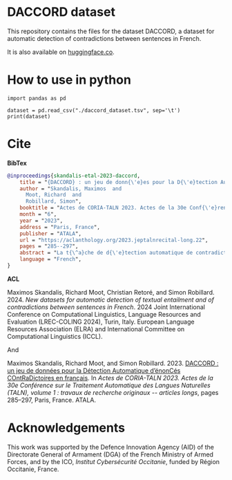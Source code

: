 # DACCORD dataset

This repository contains the files for the dataset DACCORD, a dataset for automatic detection of contradictions between sentences in French.

It is also available on [huggingface.co](https://huggingface.co/datasets/maximoss/daccord-contradictions).

# How to use in python

```
import pandas as pd

dataset = pd.read_csv("./daccord_dataset.tsv", sep='\t')
print(dataset)
```

# Cite

**BibTex**
````BibTeX
@inproceedings{skandalis-etal-2023-daccord,
    title = "{DACCORD} : un jeu de donn{\'e}es pour la D{\'e}tection Automatique d{'}{\'e}non{C}{\'e}s {CO}nt{R}a{D}ictoires en fran{\c{c}}ais",
    author = "Skandalis, Maximos  and
      Moot, Richard  and
      Robillard, Simon",
    booktitle = "Actes de CORIA-TALN 2023. Actes de la 30e Conf{\'e}rence sur le Traitement Automatique des Langues Naturelles (TALN), volume 1 : travaux de recherche originaux -- articles longs",
    month = "6",
    year = "2023",
    address = "Paris, France",
    publisher = "ATALA",
    url = "https://aclanthology.org/2023.jeptalnrecital-long.22",
    pages = "285--297",
    abstract = "La t{\^a}che de d{\'e}tection automatique de contradictions logiques entre {\'e}nonc{\'e}s en TALN est une t{\^a}che de classification binaire, o{\`u} chaque paire de phrases re{\c{c}}oit une {\'e}tiquette selon que les deux phrases se contredisent ou non. Elle peut {\^e}tre utilis{\'e}e afin de lutter contre la d{\'e}sinformation. Dans cet article, nous pr{\'e}sentons DACCORD, un jeu de donn{\'e}es d{\'e}di{\'e} {\`a} la t{\^a}che de d{\'e}tection automatique de contradictions entre phrases en fran{\c{c}}ais. Le jeu de donn{\'e}es {\'e}labor{\'e} est actuellement compos{\'e} de 1034 paires de phrases. Il couvre les th{\'e}matiques de l{'}invasion de la Russie en Ukraine en 2022, de la pand{\'e}mie de Covid-19 et de la crise climatique. Pour mettre en avant les possibilit{\'e}s de notre jeu de donn{\'e}es, nous {\'e}valuons les performances de certains mod{\`e}les de transformeurs sur lui. Nous constatons qu{'}il constitue pour eux un d{\'e}fi plus {\'e}lev{\'e} que les jeux de donn{\'e}es existants pour le fran{\c{c}}ais, qui sont d{\'e}j{\`a} peu nombreux. In NLP, the automatic detection of logical contradictions between statements is a binary classification task, in which a pair of sentences receives a label according to whether or not the two sentences contradict each other. This task has many potential applications, including combating disinformation. In this article, we present DACCORD, a new dataset dedicated to the task of automatically detecting contradictions between sentences in French. The dataset is currently composed of 1034 sentence pairs. It covers the themes of Russia{'}s invasion of Ukraine in 2022, the Covid-19 pandemic, and the climate crisis. To highlight the possibilities of our dataset, we evaluate the performance of some recent Transformer models on it. We conclude that our dataset is considerably more challenging than the few existing datasets for French.",
    language = "French",
}
````
**ACL**

Maximos Skandalis, Richard Moot, Christian Retoré, and Simon Robillard. 2024. *New datasets for automatic detection of textual entailment and of contradictions between sentences in French*. 2024 Joint International Conference on Computational Linguistics, Language Resources and Evaluation (LREC-COLING 2024), Turin, Italy. European Language Resources Association (ELRA) and International Committee on Computational Linguistics (ICCL).

And

Maximos Skandalis, Richard Moot, and Simon Robillard. 2023. [DACCORD : un jeu de données pour la Détection Automatique d’énonCés COntRaDictoires en français](https://aclanthology.org/2023.jeptalnrecital-long.22). In *Actes de CORIA-TALN 2023. Actes de la 30e Conférence sur le Traitement Automatique des Langues Naturelles (TALN), volume 1 : travaux de recherche originaux -- articles longs*, pages 285–297, Paris, France. ATALA.

# Acknowledgements

This work was supported by the Defence Innovation Agency (AID) of the Directorate General of Armament (DGA) of the French Ministry of Armed Forces, and by the ICO, _Institut Cybersécurité Occitanie_, funded by Région Occitanie, France.
